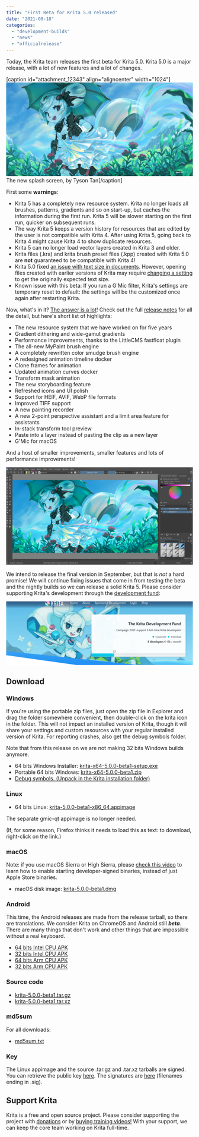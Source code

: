 ```yaml
---
title: "First Beta for Krita 5.0 released"
date: "2021-08-18"
categories: 
  - "development-builds"
  - "news"
  - "officialrelease"
---
```


Today, the Krita team releases the first beta for Krita 5.0. Krita 5.0 is a major release, with a lot of new features and a lot of changes.

\[caption id="attachment\_12343" align="aligncenter" width="1024"\][![](images/electrichearts_20201224A_kiki_c1_1080P-1024x512.png)](https://krita.org/wp-content/uploads/2021/08/electrichearts_20201224A_kiki_c1_1080P.png) The new splash screen, by Tyson Tan\[/caption\]

First some **warnings**:

- Krita 5 has a completely new resource system. Krita no longer loads all brushes, patterns, gradients and so on start-up, but caches the information during the first run. Krita 5 will be slower starting on the first run, quicker on subsequent runs.
- The way Krita 5 keeps a version history for resources that are edited by the user is not compatible with Krita 4. After using Krita 5, going back to Krita 4 might cause Krita 4 to show duplicate resources.
- Krita 5 can no longer load vector layers created in Krita 3 and older.
- Krita files (.kra) and krita brush preset files (.kpp) created with Krita 5.0 are **not** guaranteed to be compatible with Krita 4!
- Krita 5.0 fixed [an issue with text size in documents](https://krita.org/en/krita-5-0-release-notes/#text_size_dpi_issue_fix). However, opening files created with earlier versions of Krita may require [changing a setting](https://docs.krita.org/en/reference_manual/preferences/general_settings.html#miscellaneous) to get the originally expected text size.
- Known issue with this beta: If you run a G'Mic filter, Krita's settings are temporary reset to default: the settings will be the customized once again after restarting Krita.

Now, what's in it? [The answer is a lot](https://krita.org/en/krita-5-0-release-notes/)! Check out the full [release notes](https://krita.org/en/krita-5-0-release-notes/) for all the detail, but here's short list of highlights:

- The new resource system that we have worked on for five years
- Gradient dithering and wide-gamut gradients
- Performance improvements, thanks to the LittleCMS fastfloat plugin
- The all-new MyPaint brush engine
- A completely rewritten color smudge brush engine
- A redesigned animation timeline docker
- Clone frames for animation
- Updated animation curves docker
- Transform mask animation
- The new storyboarding feature
- Refreshed icons and UI polish
- Support for HEIF, AVIF, WebP file formats
- Improved TIFF support
- A new painting recorder
- A new 2-point perspective assistant and a limit area feature for assistants
- In-stack transform tool preview
- Paste into a layer instead of pasting the clip as a new layer
- G'Mic for macOS

And a host of smaller improvements, smaller features and lots of performance improvements!

[![Krita in the old oxygen style](images/krita-style-change-1024x533.png)](https://krita.org/wp-content/uploads/2021/08/krita-style-change.png)

We intend to release the final version in September, but that is _not_ a hard promise! We will continue fixing issues that come in from testing the beta and the nightly builds so we can release a solid Krita 5. Please consider supporting Krita's development through the [development fund](https://fund.krita.org/):

[![](images/devfund-1024x346.png)](https://fund.krita.org)

## Download

### Windows

If you're using the portable zip files, just open the zip file in Explorer and drag the folder somewhere convenient, then double-click on the krita icon in the folder. This will not impact an installed version of Krita, though it will share your settings and custom resources with your regular installed version of Krita. For reporting crashes, also get the debug symbols folder.

Note that from this release on we are not making 32 bits Windows builds anymore.

- 64 bits Windows Installer: [krita-x64-5.0.0-beta1-setup.exe](https://download.kde.org/unstable/krita/5.0.0-beta1/krita-x64-5.0.0-beta1-setup.exe)
- Portable 64 bits Windows: [krita-x64-5.0.0-beta1.zip](https://download.kde.org/unstable/krita/5.0.0-beta1/krita-x64-5.0.0-beta1.zip)
- [Debug symbols. (Unpack in the Krita installation folder)](https://download.kde.org/unstable/krita/5.0.0-beta1/krita-x64-5.0.0-beta1-dbg.zip)

### Linux

- 64 bits Linux: [krita-5.0.0-beta1-x86\_64.appimage](https://download.kde.org/unstable/krita/5.0.0-beta1/krita-5.0.0-beta1-x86_64.appimage)

The separate gmic-qt appimage is no longer needed.

(If, for some reason, Firefox thinks it needs to load this as text: to download, right-click on the link.)

### macOS

Note: if you use macOS Sierra or High Sierra, please [check this video](https://www.youtube.com/watch?v=3py0kgq95Hk) to learn how to enable starting developer-signed binaries, instead of just Apple Store binaries.

- macOS disk image: [krita-5.0.0-beta1.dmg](https://download.kde.org/unstable/krita/5.0.0-beta1/krita-5.0.0-beta1.dmg)

### Android

This time, the Android releases are made from the release tarball, so there are translations. We consider Krita on ChromeOS and Android still **_beta_**. There are many things that don't work and other things that are impossible without a real keyboard.

- [64 bits Intel CPU APK](https://download.kde.org/unstable/krita/5.0.0-beta1/krita-x86_64-5.0.0-beta1-release-signed.apk)
- [32 bits Intel CPU APK](https://download.kde.org/unstable/krita/5.0.0-beta1/krita-x86-5.0.0-beta1-release-signed.apk)
- [64 bits Arm CPU APK](https://download.kde.org/unstable/krita/5.0.0-beta1/krita-arm64-v8a-5.0.0-beta1-release-signed.apk)
- [32 bits Arm CPU APK](https://download.kde.org/unstable/krita/5.0.0-beta1/krita-armeabi-v7a-5.0.0-beta1-release-signed.apk)

### Source code

- [krita-5.0.0-beta1.tar.gz](https://download.kde.org/unstable/krita/5.0.0-beta1/krita-5.0.0-beta1.tar.gz)
- [krita-5.0.0-beta1.tar.xz](https://download.kde.org/unstable/krita/5.0.0-beta1/krita-5.0.0-beta1.tar.xz)

### md5sum

For all downloads:

- [md5sum.txt](https://download.kde.org/unstable/krita/5.0.0-beta1/md5sum.txt)

### Key

The Linux appimage and the source .tar.gz and .tar.xz tarballs are signed. You can retrieve the public key [here](https://files.kde.org/krita/4DA79EDA231C852B). The signatures are [here](https://download.kde.org/unstable/krita/5.0.0-beta1/) (filenames ending in .sig).

## Support Krita

Krita is a free and open source project. Please consider supporting the project with [donations](https://fund.krita.org) or by [buying training videos!](https://krita.org/en/shop/) With your support, we can keep the core team working on Krita full-time.
